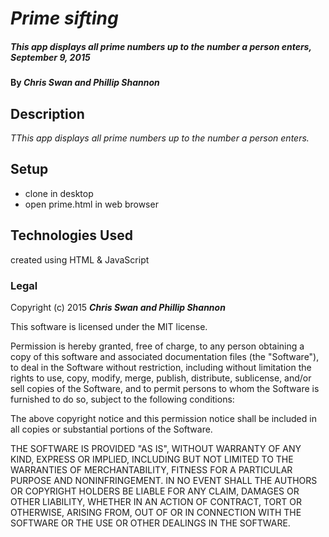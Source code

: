 # _Prime sifting_

##### _This app displays all prime numbers up to the number a person enters, September 9, 2015_

#### By _Chris Swan and Phillip Shannon_

## Description

_TThis app displays all prime numbers up to the number a person enters._

## Setup

- clone in desktop
- open prime.html in web browser

## Technologies Used

created using HTML & JavaScript

### Legal

Copyright (c) 2015 **_Chris Swan and Phillip Shannon_**

This software is licensed under the MIT license.

Permission is hereby granted, free of charge, to any person obtaining a copy
of this software and associated documentation files (the "Software"), to deal
in the Software without restriction, including without limitation the rights
to use, copy, modify, merge, publish, distribute, sublicense, and/or sell
copies of the Software, and to permit persons to whom the Software is
furnished to do so, subject to the following conditions:

The above copyright notice and this permission notice shall be included in
all copies or substantial portions of the Software.

THE SOFTWARE IS PROVIDED "AS IS", WITHOUT WARRANTY OF ANY KIND, EXPRESS OR
IMPLIED, INCLUDING BUT NOT LIMITED TO THE WARRANTIES OF MERCHANTABILITY,
FITNESS FOR A PARTICULAR PURPOSE AND NONINFRINGEMENT. IN NO EVENT SHALL THE
AUTHORS OR COPYRIGHT HOLDERS BE LIABLE FOR ANY CLAIM, DAMAGES OR OTHER
LIABILITY, WHETHER IN AN ACTION OF CONTRACT, TORT OR OTHERWISE, ARISING FROM,
OUT OF OR IN CONNECTION WITH THE SOFTWARE OR THE USE OR OTHER DEALINGS IN
THE SOFTWARE.
